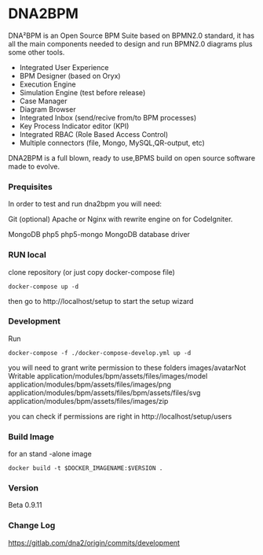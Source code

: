 # DNA2BPM

DNA²BPM is an Open Source BPM Suite based on BPMN2.0 standard, it has all the main components needed to design and run BPMN2.0 diagrams plus some other tools.

  - Integrated User Experience
  - BPM Designer (based on Oryx)
  - Execution Engine
  - Simulation Engine (test before release)
  - Case Manager
  - Diagram Browser
  - Integrated Inbox (send/recive from/to BPM processes)
  - Key Process Indicator editor (KPI)
  - Integrated RBAC (Role Based Access Control)
  - Multiple connectors (file, Mongo, MySQL,QR-output, etc)

DNA2BPM is a full blown, ready to use,BPMS build on open source software made to evolve.

### Prequisites
In order to test and run dna2bpm you will need:

Git (optional)
Apache or Nginx with rewrite engine on for CodeIgniter.

MongoDB
php5
php5-mongo MongoDB database driver

### RUN local
clone repository (or just copy docker-compose file)
``` 
docker-compose up -d
``` 
then go to http://localhost/setup to start the setup wizard

### Development
Run 
```
docker-compose -f ./docker-compose-develop.yml up -d
```
you will need to grant write permission to these folders
images/avatarNot Writable
application/modules/bpm/assets/files/images/model
application/modules/bpm/assets/files/images/png
application/modules/bpm/assets/files/bpm/assets/files/svg
application/modules/bpm/assets/files/images/zip

you can check if permissions are right in http://localhost/setup/users

### Build Image
for an stand -alone image
```
docker build -t $DOCKER_IMAGENAME:$VERSION .
```
### Version
Beta 0.9.11

### Change Log
https://gitlab.com/dna2/origin/commits/development